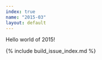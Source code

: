 ```yaml
---
index: true
name: "2015-03"
layout: default
---
```


Hello world of 2015!


{% include build_issue_index.md %}

